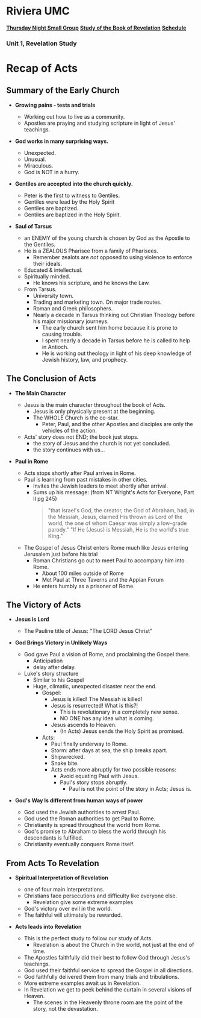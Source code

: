 # Riviera UMC
**[Thursday Night Small Group](/README.md)**
**[Study of the Book of Revelation](/Revelation/README.md)**
**[Schedule](/00-Rev-Schedule.md)**

### Unit 1, Revelation Study

# Recap of Acts

## Summary of the Early Church

- **Growing pains - tests and trials**
  - Working out how to live as a community.
  - Apostles are praying and studying scripture in light of Jesus' teachings.

- **God works in many surprising ways.**
  - Unexpected.
  - Unusual.
  - Miraculous.
  - God is NOT in a hurry.

- **Gentiles are accepted into the church quickly.**
  - Peter is the first to witness to Gentiles.
  - Gentiles were lead by the Holy Spirit
  - Gentiles are baptized.
  - Gentiles are baptized in the Holy Spirit.

- **Saul of Tarsus**
  - an ENEMY of the young church is chosen by God as the Apostle to the Gentiles.
  - He is a ZEALOUS Pharisee from a family of Pharisees.
    - Remember zealots are *not* opposed to using violence to enforce their ideals.
  - Educated & intellectual.
  - Spiritually minded.
    - He knows his scripture, and he knows the Law.
  - From Tarsus.
    - University town.
    - Trading and marketing town. On major trade routes.
    - Roman and Greek philosophers.
    - Nearly a decade in Tarsus thinking out Christian Theology before his major missionary journeys.
      - The early church sent him home because it is prone to causing trouble.
      - I spent nearly a decade in Tarsus before he is called to help in Antioch.
      - He is working out theology in light of his deep knowledge of Jewish history, law, and prophecy.

## The Conclusion of Acts

- **The Main Character**
  - Jesus is the main character throughout the book of Acts.
    - Jesus is only physically present at the beginning.
    - The WHOLE Church is the co-star.
      - Peter, Paul, and the other Apostles and disciples are only the vehicles of the action.
  - Acts' story does not END; the book just stops.
    - the story of Jesus and the church is not yet concluded.
    - the story continues with us...

- **Paul in Rome**
  - Acts stops shortly after Paul arrives in Rome.
  - Paul is learning from past mistakes in other cities.
    - Invites the Jewish leaders to meet shortly after arrival.
	- Sums up his message: (from NT Wright's Acts for Everyone, Part II pg 245)
      >"that Israel's God, the creator, the God of Abraham, had, in the Messiah, Jesus, claimed His thrown as Lord of the world, the one of whom Caesar was simply a low-grade parody."
      "If He (Jesus) is Messiah, He is the world's true King."
  - The Gospel of Jesus Christ enters Rome much like Jesus entering Jerusalem just before his trial
    - Roman Christians go out to meet Paul to accompany him into Rome.
      - About 100 miles outside of Rome
      - Met Paul at Three Taverns and the Appian Forum
    - He enters humbly as a prisoner of Rome.

## The Victory of Acts

- **Jesus is Lord**
  - The Pauline title of Jesus: "The LORD Jesus Christ"

- **God Brings Victory in Unlikely Ways**
  - God gave Paul a vision of Rome, and proclaiming the Gospel there.
    - Anticipation
	- delay after delay.
  - Luke's story structure
    - Similar to his Gospel
	- Huge, climatic, unexpected disaster near the end.
      - Gospel:
	    - Jesus is killed!  The Messiah is killed!
		- Jesus is resurrected!  What is this?!
		  - This is revolutionary in a completely new sense.
		  - NO ONE has any idea what is coming.
		- Jesus ascends to Heaven.
		  - (In Acts) Jesus sends the Holy Spirit as promised.
      - Acts:
	    - Paul finally underway to Rome.
		- Storm: after days at sea, the ship breaks apart.
		- Shipwrecked.
		- Snake bite.
	    - Acts ends more abruptly for two possible reasons:
	      - Avoid equating Paul with Jesus.
	      - Paul's story stops abruptly.
            - Paul is not the point of the story in Acts; Jesus is.

- **God's Way Is different from human ways of power**
  - God used the Jewish authorities to arrest Paul.
  - God used the Roman authorities to get Paul to Rome.
  - Christianity is spread throughout the world from Rome.
  - God's promise to Abraham to bless the world through his descendants is fulfilled.
  - Christianity eventually conquers Rome itself.

## From Acts To Revelation

- **Spiritual Interpretation of Revelation**
  - one of four main interpretations.
  - Christians face persecutions and difficulty like everyone else.
    - Revelation give some extreme examples
  - God's victory over evil in the world.
  - The faithful will ultimately be rewarded.

- **Acts leads into Revelation**
  - This is the perfect study to follow our study of Acts.
    - Revelation is about the Church in the world, not just at the end of time.
  - The Apostles faithfully did their best to follow God through Jesus's teachings.
  - God used their faithful service to spread the Gospel in all directions.
  - God faithfully delivered them from many trials and tribulations.
  - More extreme examples await us in Revelation.
  - In Revelation we get to peek behind the curtain in several visions of Heaven.
    - The scenes in the Heavenly throne room are the point of the story, not the devastation.






